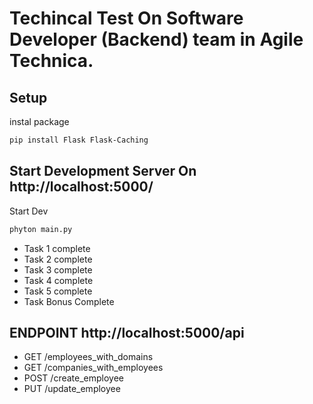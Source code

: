# Techincal Test On Software Developer (Backend) team in Agile Technica. 

## Setup 
instal package
```bash
pip install Flask Flask-Caching
```


## Start Development Server On http://localhost:5000/
Start Dev

```bash
phyton main.py
```


- Task 1 complete 
- Task 2 complete 
- Task 3 complete 
- Task 4 complete 
- Task 5 complete 
- Task Bonus Complete

## ENDPOINT http://localhost:5000/api
- GET /employees_with_domains 
- GET /companies_with_employees
- POST /create_employee
- PUT /update_employee
